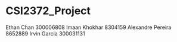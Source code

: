 # CSI2372_Project
Ethan Chan 300006808
Imaan Khokhar 8304159
Alexandre Pereira 8652889
Irvin Garcia 300031131
